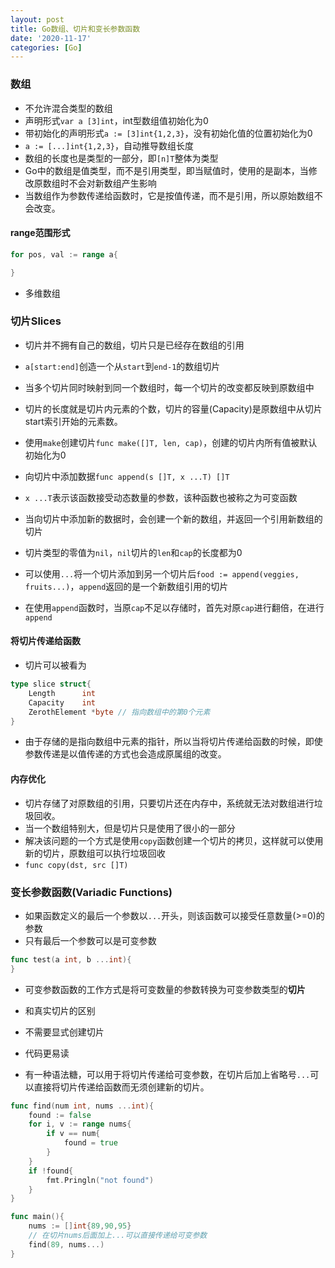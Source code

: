 ```yaml
---
layout: post
title: Go数组、切片和变长参数函数
date: '2020-11-17'
categories: [Go]
---
```


### 数组

- 不允许混合类型的数组
- 声明形式`var a [3]int`，int型数组值初始化为0
- 带初始化的声明形式`a := [3]int{1,2,3}`，没有初始化值的位置初始化为0
- `a := [...]int{1,2,3}`，自动推导数组长度
- 数组的长度也是类型的一部分，即`[n]T`整体为类型
- Go中的数组是值类型，而不是引用类型，即当赋值时，使用的是副本，当修改原数组时不会对新数组产生影响
- 当数组作为参数传递给函数时，它是按值传递，而不是引用，所以原始数组不会改变。

#### range范围形式

```go
for pos, val := range a{

}
```

- 多维数组


### 切片Slices

- 切片并不拥有自己的数组，切片只是已经存在数组的引用
- `a[start:end]`创造一个从`start`到`end-1`的数组切片
- 当多个切片同时映射到同一个数组时，每一个切片的改变都反映到原数组中
- 切片的长度就是切片内元素的个数，切片的容量(Capacity)是原数组中从切片start索引开始的元素数。
- 使用`make`创建切片`func make([]T, len, cap)`，创建的切片内所有值被默认初始化为0
- 向切片中添加数据`func append(s []T, x ...T) []T`
 - `x ...T`表示该函数接受动态数量的参数，该种函数也被称之为可变函数
 - 当向切片中添加新的数据时，会创建一个新的数组，并返回一个引用新数组的切片
- 切片类型的零值为`nil`，`nil`切片的`len`和`cap`的长度都为0

- 可以使用`...`将一个切片添加到另一个切片后`food := append(veggies, fruits...)`，`append`返回的是一个新数组引用的切片

- 在使用`append`函数时，当原`cap`不足以存储时，首先对原`cap`进行翻倍，在进行`append`

#### 将切片传递给函数

- 切片可以被看为

```go
type slice struct{
    Length      int
    Capacity    int
    ZerothElement *byte // 指向数组中的第0个元素
}
```

- 由于存储的是指向数组中元素的指针，所以当将切片传递给函数的时候，即使参数传递是以值传递的方式也会造成原属组的改变。

#### 内存优化

- 切片存储了对原数组的引用，只要切片还在内存中，系统就无法对数组进行垃圾回收。
- 当一个数组特别大，但是切片只是使用了很小的一部分
 - 解决该问题的一个方式是使用`copy`函数创建一个切片的拷贝，这样就可以使用新的切片，原数组可以执行垃圾回收
 - `func copy(dst, src []T)`

### 变长参数函数(Variadic Functions)

- 如果函数定义的最后一个参数以`...`开头，则该函数可以接受任意数量(>=0)的参数
- 只有最后一个参数可以是可变参数

```go
func test(a int, b ...int){
}
```

- 可变参数函数的工作方式是将可变数量的参数转换为可变参数类型的**切片**

- 和真实切片的区别
 - 不需要显式创建切片
 - 代码更易读

- 有一种语法糖，可以用于将切片传递给可变参数，在切片后加上省略号`...`可以直接将切片传递给函数而无须创建新的切片。

```go
func find(num int, nums ...int){
    found := false
    for i, v := range nums{
        if v == num{
            found = true
        }
    }
    if !found{
        fmt.Pringln("not found")
    }
}

func main(){
    nums := []int{89,90,95}
    // 在切片nums后面加上...可以直接传递给可变参数
    find(89, nums...)
}
```
